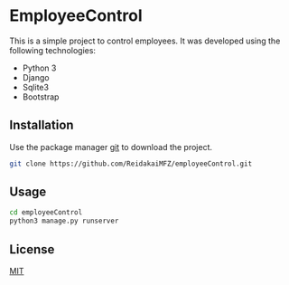 # EmployeeControl

This is a simple project to control employees. It was developed using the following technologies:

- Python 3
- Django 
- Sqlite3
- Bootstrap 

## Installation

Use the package manager [git](https://pip.pypa.io/en/stable/) to download the project.

```bash
git clone https://github.com/ReidakaiMFZ/employeeControl.git
```

## Usage

```bash
cd employeeControl
python3 manage.py runserver
```

## License

[MIT](https://choosealicense.com/licenses/mit/)